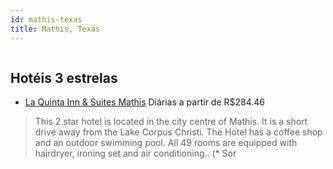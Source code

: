 ```yaml
---
id: mathis-texas
title: Mathis, Texas
---
```


<center><img src="https://assets.cosmos-data.com/1/0b6c2c4f08a29dd9efdb7231f09b604c/308708.jpg" alt="" /></center>


## Hotéis 3 estrelas

-    [La Quinta Inn & Suites Mathis](https://www.hurb.com/hoteis/mathis/la-quinta-inn-suites-mathis-JNP-JP193411?cmp=18055) Diárias a partir de R$284.46
   > This 2 star hotel is located in the city centre of Mathis. It is a short drive away from the Lake Corpus Christi. The Hotel has a coffee shop and an outdoor swimming pool. All 49 rooms are equipped with hairdryer, ironing set and air conditioning.. (* Sor
